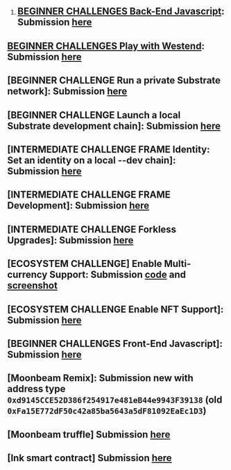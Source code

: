 1. ## [BEGINNER CHALLENGES Back-End Javascript](https://gitcoin.co/issue/Polkadot-Network/hello-world-by-polkadot/13/100023939): Submission [here](https://github.com/fussyl/polkadot-hello-world/blob/main/back-end.js)
## [BEGINNER CHALLENGES Play with Westend](https://gitcoin.co/issue/Polkadot-Network/hello-world-by-polkadot/15/100023941): Submission [here](https://westend.subscan.io/extrinsic/0x47a07dc44093c3e80ae897453ae6505d2ac8a5e68e3c3187fabdb4d53ab7019e) 
## [BEGINNER CHALLENGE Run a private Substrate network]: Submission [here](https://github.com/fussyl/polkadot-hello-world/blob/main/private-network.png)
## [BEGINNER CHALLENGE Launch a local Substrate development chain]: Submission [here](https://github.com/fussyl/polkadot-hello-world/blob/main/local-private-network.png) 
## [INTERMEDIATE CHALLENGE FRAME Identity: Set an identity on a local --dev chain]: Submission [here](https://github.com/fussyl/polkadot-hello-world/blob/main/Frame%20Identity%20Local%20Dev.png)
## [INTERMEDIATE CHALLENGE FRAME Development]: Submission [here](https://github.com/fussyl/polkadot-hello-world/blob/main/FRAME-Development.md)
## [INTERMEDIATE CHALLENGE Forkless Upgrades]: Submission [here](https://github.com/fussyl/polkadot-hello-world/blob/main/Runtime%20Upgrade.png)
## [ECOSYSTEM CHALLENGE] Enable Multi-currency Support: Submission [code](https://github.com/fussyl/sub-node-orml) and [screenshot](https://github.com/fussyl/sub-node-orml/blob/master/orml-token%20custom%20currency%20transfer.png)
## [ECOSYSTEM CHALLENGE Enable NFT Support]: Submission [here](https://github.com/fussyl/sub-node-orml)
## [BEGINNER CHALLENGES Front-End Javascript]: Submission [here](https://github.com/fussyl/sub-frontend-template-custom)
## [Moonbeam Remix]: Submission new with address type `0xd9145CCE52D386f254917e481eB44e9943F39138` (old `0xFa15E772dF50c42a85ba5643a5dF81092EaEc1D3`)
## [Moonbeam truffle] Submission [here](https://github.com/fussyl/polkadot-hello-world/blob/main/moonbeam-truffle.md)
## [Ink smart contract] Submission [here](https://github.com/fussyl/polkadot-hello-world/blob/main/ink.md)
